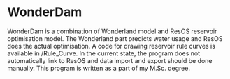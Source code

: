 # WonderDam
WonderDam is a combination of Wonderland model and ResOS reservoir optimisation model.
The Wonderland part predicts water usage and ResOS does the actual optimisation.
A code for drawing reservoir rule curves is available in /Rule_Curve.
In the current state, the program does not automatically link to ResOS and data import and export should be done manually.
This program is written as a part of my M.Sc. degree.

